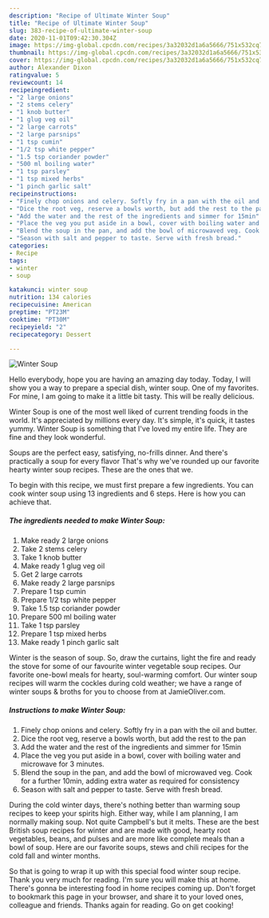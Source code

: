 ```yaml
---
description: "Recipe of Ultimate Winter Soup"
title: "Recipe of Ultimate Winter Soup"
slug: 383-recipe-of-ultimate-winter-soup
date: 2020-11-01T09:42:30.304Z
image: https://img-global.cpcdn.com/recipes/3a32032d1a6a5666/751x532cq70/winter-soup-recipe-main-photo.jpg
thumbnail: https://img-global.cpcdn.com/recipes/3a32032d1a6a5666/751x532cq70/winter-soup-recipe-main-photo.jpg
cover: https://img-global.cpcdn.com/recipes/3a32032d1a6a5666/751x532cq70/winter-soup-recipe-main-photo.jpg
author: Alexander Dixon
ratingvalue: 5
reviewcount: 14
recipeingredient:
- "2 large onions"
- "2 stems celery"
- "1 knob butter"
- "1 glug veg oil"
- "2 large carrots"
- "2 large parsnips"
- "1 tsp cumin"
- "1/2 tsp white pepper"
- "1.5 tsp coriander powder"
- "500 ml boiling water"
- "1 tsp parsley"
- "1 tsp mixed herbs"
- "1 pinch garlic salt"
recipeinstructions:
- "Finely chop onions and celery. Softly fry in a pan with the oil and butter."
- "Dice the root veg, reserve a bowls worth, but add the rest to the pan"
- "Add the water and the rest of the ingredients and simmer for 15min"
- "Place the veg you put aside in a bowl, cover with boiling water and microwave for 3 minutes."
- "Blend the soup in the pan, and add the bowl of microwaved veg. Cook for a further 10min, adding extra water as required for consistency"
- "Season with salt and pepper to taste. Serve with fresh bread."
categories:
- Recipe
tags:
- winter
- soup

katakunci: winter soup 
nutrition: 134 calories
recipecuisine: American
preptime: "PT23M"
cooktime: "PT30M"
recipeyield: "2"
recipecategory: Dessert

---
```



![Winter Soup](https://img-global.cpcdn.com/recipes/3a32032d1a6a5666/751x532cq70/winter-soup-recipe-main-photo.jpg)

Hello everybody, hope you are having an amazing day today. Today, I will show you a way to prepare a special dish, winter soup. One of my favorites. For mine, I am going to make it a little bit tasty. This will be really delicious.

Winter Soup is one of the most well liked of current trending foods in the world. It's appreciated by millions every day. It's simple, it's quick, it tastes yummy. Winter Soup is something that I've loved my entire life. They are fine and they look wonderful.

Soups are the perfect easy, satisfying, no-frills dinner. And there&#39;s practically a soup for every flavor That&#39;s why we&#39;ve rounded up our favorite hearty winter soup recipes. These are the ones that we.


To begin with this recipe, we must first prepare a few ingredients. You can cook winter soup using 13 ingredients and 6 steps. Here is how you can achieve that.

<!--inarticleads1-->

##### The ingredients needed to make Winter Soup:

1. Make ready 2 large onions
1. Take 2 stems celery
1. Take 1 knob butter
1. Make ready 1 glug veg oil
1. Get 2 large carrots
1. Make ready 2 large parsnips
1. Prepare 1 tsp cumin
1. Prepare 1/2 tsp white pepper
1. Take 1.5 tsp coriander powder
1. Prepare 500 ml boiling water
1. Take 1 tsp parsley
1. Prepare 1 tsp mixed herbs
1. Make ready 1 pinch garlic salt


Winter is the season of soup. So, draw the curtains, light the fire and ready the stove for some of our favourite winter vegetable soup recipes. Our favorite one-bowl meals for hearty, soul-warming comfort. Our winter soup recipes will warm the cockles during cold weather; we have a range of winter soups &amp; broths for you to choose from at JamieOliver.com. 

<!--inarticleads2-->

##### Instructions to make Winter Soup:

1. Finely chop onions and celery. Softly fry in a pan with the oil and butter.
1. Dice the root veg, reserve a bowls worth, but add the rest to the pan
1. Add the water and the rest of the ingredients and simmer for 15min
1. Place the veg you put aside in a bowl, cover with boiling water and microwave for 3 minutes.
1. Blend the soup in the pan, and add the bowl of microwaved veg. Cook for a further 10min, adding extra water as required for consistency
1. Season with salt and pepper to taste. Serve with fresh bread.


During the cold winter days, there&#39;s nothing better than warming soup recipes to keep your spirits high. Either way, while I am planning, I am normally making soup. Not quite Campbell&#39;s but it melts. These are the best British soup recipes for winter and are made with good, hearty root vegetables, beans, and pulses and are more like complete meals than a bowl of soup. Here are our favorite soups, stews and chili recipes for the cold fall and winter months. 

So that is going to wrap it up with this special food winter soup recipe. Thank you very much for reading. I'm sure you will make this at home. There's gonna be interesting food in home recipes coming up. Don't forget to bookmark this page in your browser, and share it to your loved ones, colleague and friends. Thanks again for reading. Go on get cooking!
